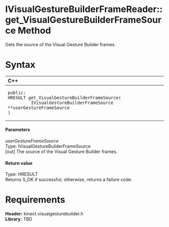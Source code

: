 IVisualGestureBuilderFrameReader::get\_VisualGestureBuilderFrameSource Method  
=============================================================================  

Gets the source of the Visual Gesture Builder frames. <span id="syntaxSection"></span>

Syntax  
======  

<table>
<colgroup>
<col width="100%" />
</colgroup>
<thead>
<tr class="header">
<th align="left">C++</th>
</tr>
</thead>
<tbody>
<tr class="odd">
<td align="left"><pre><code>public:  
HRESULT get_VisualGestureBuilderFrameSource(  
         IVisualGestureBuilderFrameSource **userGestureFrameSource  
)</code></pre></td>
</tr>
</tbody>
</table>

<span id="ID4EG"></span>
#### Parameters  

*userGestureFrameSource*    
Type: IVisualGestureBuilderFrameSource  
[out] The source of the Visual Gesture Builder frames.  

<span id="ID4EP"></span>
#### Return value  

Type: HRESULT  
Returns S\_OK if successful; otherwise, returns a failure code.  

<span id="requirements"></span>

Requirements  
============  

**Header:** kinect.visualgesturebuilder.h  
**Library:** TBD  



<!--Please do not edit the data in the comment block below.-->
<!--
TOCTitle : get_VisualGestureBuilderFrameSource Method
RLTitle : IVisualGestureBuilderFrameReader::get_VisualGestureBuilderFrameSource Method
KeywordK : get_VisualGestureBuilderFrameSource method
KeywordK : IVisualGestureBuilderFrameReader::get_VisualGestureBuilderFrameSource method
KeywordF : IVisualGestureBuilderFrameReader::get_VisualGestureBuilderFrameSource
KeywordF : get_VisualGestureBuilderFrameSource
KeywordF : Microsoft.Kinect.visualgesturebuilder.IVisualGestureBuilderFrameReader.get_VisualGestureBuilderFrameSource(IVisualGestureBuilderFrameSource@)
KeywordA : M:Microsoft.Kinect.visualgesturebuilder.IVisualGestureBuilderFrameReader.get_VisualGestureBuilderFrameSource(IVisualGestureBuilderFrameSource@)
AssetID : M:Microsoft.Kinect.visualgesturebuilder.IVisualGestureBuilderFrameReader.get_VisualGestureBuilderFrameSource(IVisualGestureBuilderFrameSource@)
Locale : en-us
CommunityContent : 1
APIType : Managed
APILocation : 
APIName : Microsoft.Kinect.visualgesturebuilder.IVisualGestureBuilderFrameReader::get_VisualGestureBuilderFrameSource
TargetOS : Windows
TopicType : kbSyntax
DevLang : C++
DocSet : K4Wv2
ProjType : K4Wv2Proj
Technology : Kinect for Windows
Product : Kinect for Windows SDK v2
productversion : 20
-->
